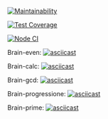 [![Maintainability](https://api.codeclimate.com/v1/badges/0ba060bd47cf967d5193/maintainability)](https://codeclimate.com/github/Zhlznk/frontend-project-lvl1/maintainability)

[![Test Coverage](https://api.codeclimate.com/v1/badges/a99a88d28ad37a79dbf6/test_coverage)](https://codeclimate.com/github/Zhlznk/frontend-project-lvl1/test_coverage)

[![Node CI](https://github.com/Zhlznk/frontend-project-lvl1/workflows/Node%20CI/badge.svg)](https://github.com/Zhlznk/frontend-project-lvl1/actions)

Brain-even:
[![asciicast](https://asciinema.org/a/Q0gbyuTQ2F5epcrZj0L20zlQi.svg)](https://asciinema.org/a/Q0gbyuTQ2F5epcrZj0L20zlQi)

Brain-calc:
[![asciicast](https://asciinema.org/a/4WTuVVKFPb0kDFG47V7vRUVe1.svg)](https://asciinema.org/a/4WTuVVKFPb0kDFG47V7vRUVe1)

Brain-gcd:
[![asciicast](https://asciinema.org/a/tClWwTBj1ojpUp4gpy5dch21Y.svg)](https://asciinema.org/a/tClWwTBj1ojpUp4gpy5dch21Y)

Brain-progressione:
[![asciicast](https://asciinema.org/a/3dOrR6bF7u2XRY1Cjucaf1ZNZ.svg)](https://asciinema.org/a/3dOrR6bF7u2XRY1Cjucaf1ZNZ)

Brain-prime:
[![asciicast](https://asciinema.org/a/vNw5FPKUpWtbgMG2V1rer2swa.svg)](https://asciinema.org/a/vNw5FPKUpWtbgMG2V1rer2swa)

